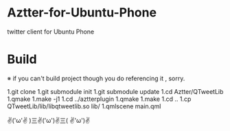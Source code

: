 Aztter-for-Ubuntu-Phone
=======================

twitter client for Ubuntu Phone

# Build
※ if you can't build project though you do referencing it , sorry.

1.git clone
1.git submodule init
1.git submodule update
1.cd Aztter/QTweetLib
1.qmake
1.make -j1
1.cd ../aztterplugin
1.qmake
1.make
1.cd ..
1.cp QTweetLib/lib/libqtweetlib.so lib/
1.qmlscene main.qml

✌('ω'✌ )三✌('ω')✌三( ✌'ω')✌
